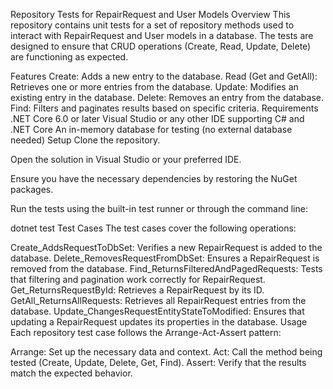 Repository Tests for RepairRequest and User Models
Overview
This repository contains unit tests for a set of repository methods used to interact with RepairRequest and User models in a database. The tests are designed to ensure that CRUD operations (Create, Read, Update, Delete) are functioning as expected.

Features
Create: Adds a new entry to the database.
Read (Get and GetAll): Retrieves one or more entries from the database.
Update: Modifies an existing entry in the database.
Delete: Removes an entry from the database.
Find: Filters and paginates results based on specific criteria.
Requirements
.NET Core 6.0 or later
Visual Studio or any other IDE supporting C# and .NET Core
An in-memory database for testing (no external database needed)
Setup
Clone the repository.

Open the solution in Visual Studio or your preferred IDE.

Ensure you have the necessary dependencies by restoring the NuGet packages.

Run the tests using the built-in test runner or through the command line:

dotnet test
Test Cases
The test cases cover the following operations:

Create_AddsRequestToDbSet: Verifies a new RepairRequest is added to the database.
Delete_RemovesRequestFromDbSet: Ensures a RepairRequest is removed from the database.
Find_ReturnsFilteredAndPagedRequests: Tests that filtering and pagination work correctly for RepairRequest.
Get_ReturnsRequestById: Retrieves a RepairRequest by its ID.
GetAll_ReturnsAllRequests: Retrieves all RepairRequest entries from the database.
Update_ChangesRequestEntityStateToModified: Ensures that updating a RepairRequest updates its properties in the database.
Usage
Each repository test case follows the Arrange-Act-Assert pattern:

Arrange: Set up the necessary data and context.
Act: Call the method being tested (Create, Update, Delete, Get, Find).
Assert: Verify that the results match the expected behavior.
